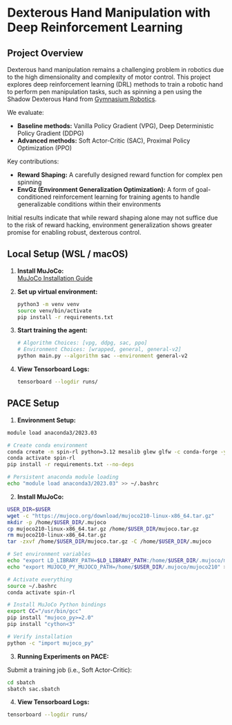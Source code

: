 # Dexterous Hand Manipulation with Deep Reinforcement Learning

## Project Overview

Dexterous hand manipulation remains a challenging problem in robotics due to the high dimensionality and complexity of motor control. This project explores deep reinforcement learning (DRL) methods to train a robotic hand to perform pen manipulation tasks, such as spinning a pen using the Shadow Dexterous Hand from [Gymnasium Robotics](https://gymnasium.farama.org/environments/robotics/).

We evaluate:

- **Baseline methods:** Vanilla Policy Gradient (VPG), Deep Deterministic Policy Gradient (DDPG)  
- **Advanced methods:** Soft Actor-Critic (SAC), Proximal Policy Optimization (PPO)

Key contributions:
- **Reward Shaping:** A carefully designed reward function for complex pen spinning
- **EnvGz (Environment Generalization Optimization):** A form of goal-conditioned reinforcement learning for training agents to handle generalizable conditions within their environments

Initial results indicate that while reward shaping alone may not suffice due to the risk of reward hacking, environment generalization shows greater promise for enabling robust, dexterous control.


## Local Setup (WSL / macOS)

1. **Install MuJoCo:**  
   [MuJoCo Installation Guide](https://github.com/openai/mujoco-py?tab=readme-ov-file#install-mujoco)

2. **Set up virtual environment:**
   ```bash
   python3 -m venv venv
   source venv/bin/activate
   pip install -r requirements.txt
   ```

3. **Start training the agent:**
   ```bash
   # Algorithm Choices: [vpg, ddpg, sac, ppo]
   # Environment Choices: [wrapped, general, general-v2]
   python main.py --algorithm sac --environment general-v2
   ```

4. **View Tensorboard Logs:**
   ```bash
   tensorboard --logdir runs/
   ```

## PACE Setup

1. **Environment Setup:**

```bash
module load anaconda3/2023.03

# Create conda environment
conda create -n spin-rl python=3.12 mesalib glew glfw -c conda-forge -y
conda activate spin-rl
pip install -r requirements.txt --no-deps

# Persistent anaconda module loading
echo "module load anaconda3/2023.03" >> ~/.bashrc
```

2. **Install MuJoCo:**

```bash
USER_DIR=$USER
wget -c "https://mujoco.org/download/mujoco210-linux-x86_64.tar.gz"
mkdir -p /home/$USER_DIR/.mujoco
cp mujoco210-linux-x86_64.tar.gz /home/$USER_DIR/mujoco.tar.gz
rm mujoco210-linux-x86_64.tar.gz
tar -zxvf /home/$USER_DIR/mujoco.tar.gz -C /home/$USER_DIR/.mujoco

# Set environment variables
echo "export LD_LIBRARY_PATH=$LD_LIBRARY_PATH:/home/$USER_DIR/.mujoco/mujoco210/bin" >> ~/.bashrc
echo "export MUJOCO_PY_MUJOCO_PATH=/home/$USER_DIR/.mujoco/mujoco210" >> ~/.bashrc

# Activate everything
source ~/.bashrc
conda activate spin-rl

# Install MuJoCo Python bindings
export CC="/usr/bin/gcc"
pip install "mujoco_py>=2.0"
pip install "cython<3"

# Verify installation
python -c "import mujoco_py"
```

3. **Running Experiments on PACE:**

Submit a training job (i.e., Soft Actor-Critic):

```bash
cd sbatch
sbatch sac.sbatch
```

4. **View Tensorboard Logs:**

```bash
tensorboard --logdir runs/
```